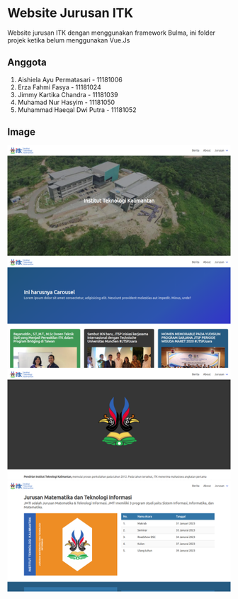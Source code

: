 # Website Jurusan ITK
Website jurusan ITK dengan menggunakan framework Bulma,
ini folder projek ketika belum menggunakan Vue.Js
## Anggota
1. Aishiela Ayu Permatasari - 11181006
2. Erza Fahmi Fasya - 11181024
3. Jimmy Kartika Chandra - 11181039
3. Muhamad Nur Hasyim - 11181050
4. Muhammad Haeqal Dwi Putra - 11181052
## Image
![Home](/docs/1.png)
![Berita](/docs/2.png)
![About](/docs/3.png)
![Jurusan](/docs/4.png)
